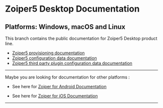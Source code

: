 # **Zoiper5 Desktop Documentation**

## **Platforms**: **Windows, macOS and Linux**

This branch contains the public documentation for Zoiper5 Desktop product line.

* [Zoiper5 provisioning documentation](provisioning.md)
* [Zoiper5 configuration data documentation](configuration-data.md)
* [Zoiper5 third party plugin configuration data documentation](plugin-configuration.md)

* * *

Maybe you are looking for documentation for other platforms :

* See here for [Zoiper for Android Documentation](https://github.com/ZoiPer/public-docs/tree/Android)

* See here for [Zoiper for iOS Documentation](https://github.com/ZoiPer/public-docs/tree/iOS)

* * *
